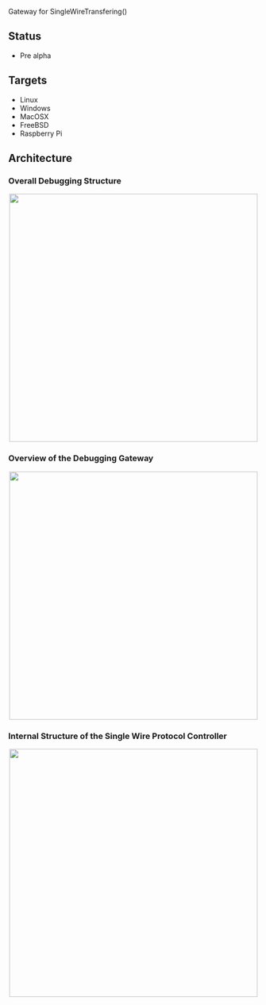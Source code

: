 
Gateway for SingleWireTransfering()

## Status

- Pre alpha

## Targets

- Linux
- Windows
- MacOSX
- FreeBSD
- Raspberry Pi

## Architecture

### Overall Debugging Structure

<p align="center">
  <kbd>
    <img src="https://raw.githubusercontent.com/NoOrientationProgramming/gw-dbg-swt/main/doc/system/stm32-uart_3.svg" style="width: 500px; max-width:100%"/>
  </kbd>
</p>

### Overview of the Debugging Gateway

<p align="center">
  <kbd>
    <img src="https://raw.githubusercontent.com/NoOrientationProgramming/gw-dbg-swt/main/doc/system/overview-gw.svg" style="width: 500px; max-width:100%"/>
  </kbd>
</p>

### Internal Structure of the Single Wire Protocol Controller

<p align="center">
  <kbd>
    <img src="https://raw.githubusercontent.com/NoOrientationProgramming/gw-dbg-swt/main/doc/system/structure-dbg-internal.svg" style="width: 500px; max-width:100%"/>
  </kbd>
</p>
